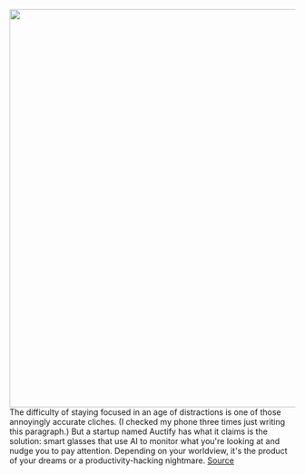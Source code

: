 <img src='https://cdn.vox-cdn.com/thumbor/PKQSEvBNT6iCfBqLHqAYlAs4vLE=/0x0:1520x855/1200x800/filters:focal(639x307:881x549)/cdn.vox-cdn.com/uploads/chorus_image/image/67325939/5e60a2bab4f1c90022ef45cf_optimized_1520.0.jpeg' width='700px' /><br/>
The difficulty of staying focused in an age of distractions is one of those annoyingly accurate cliches. (I checked my phone three times just writing this paragraph.) But a startup named Auctify has what it claims is the solution: smart glasses that use AI to monitor what you're looking at and nudge you to pay attention. Depending on your worldview, it's the product of your dreams or a productivity-hacking nightmare.
<a href='https://www.theverge.com/2020/9/1/21404004/anti-procrastination-smart-glasses-productivity-boosting-auctify-specs-indiegogo'> Source <a/>
